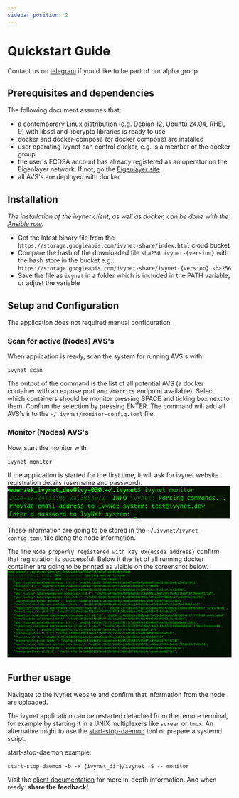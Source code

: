 ```yaml
---
sidebar_position: 2
---
```


# Quickstart Guide

Contact us on [telegram](https://t.me/h_comfort) if you'd like to be part of our alpha group.

## Prerequisites and dependencies

The following document assumes that:

- a contemporary Linux distribution (e.g. Debian 12, Ubuntu 24.04, RHEL 9) with libssl and libcrypto libraries is ready to use
- docker and docker-compose (or docker compose) are installed
- user operating ivynet can control docker, e.g. is a member of the docker group
- the user's ECDSA account has already registered as an operator on the Eigenlayer network.
If not, go the [Eigenlayer site](https://docs.eigenlayer.xyz/eigenlayer/operator-guides/operator-installation).
- all AVS's are deployed with docker

## Installation

*The installation of the ivynet client, as well as docker, can be done with the [Ansible role](https://github.com/ivy-net/ivynet-client-ansible).*

* Get the latest binary file from the `https://storage.googleapis.com/ivynet-share/index.html` cloud bucket
* Compare the hash of the downloaded file `sha256 ivynet-{version}` with the hash store in the bucket e.g.: `https://storage.googleapis.com/ivynet-share/ivynet-{version}.sha256`
* Save the file as `ivynet` in a folder which is included in the PATH variable, or adjust the variable

## Setup and Configuration

The application does not required manual configuration.

### Scan for active (Nodes) AVS's

When application is ready, scan the system for running AVS's with
```
ivynet scan
```
The output of the command is the list of all potential AVS (a docker container with an expose port and `/metrics` endpoint available).
Select which containers should be monitor pressing SPACE and ticking box next to them.
Confirm the selection by pressing ENTER.
The command will add all AVS's into the `~/.ivynet/monitor-config.toml` file.

### Monitor (Nodes) AVS's

Now, start the monitor with

```
ivynet monitor
```
If the application is started for the first time, it will ask for ivynet website registration details (username and password).
![Screenshot of ivynet asking for login details](./imgs/screens/registration.png)

These information are going to be stored in the `~/.ivynet/ivynet-config.toml` file along the node information.

The line `Node properly registered with key 0x{ecsda_address}` confirm that registration is successful.
Below it the list of all running docker container are going to be printed as visible on the screenshot below.
![Screenshot of successful registration](./imgs/screens/monitor.png)

## Further usage

Navigate to the Ivynet website and confirm that information from the node are uploaded.

The ivynet application can be restarted detached from the remote terminal, for example by starting it in a UNIX multiplexers like `screen` or `tmux`.
An alternative might to use the [start-stop-daemon](https://github.com/daleobrien/start-stop-daemon) tool or prepare a systemd script.

start-stop-daemon example:
```
start-stop-daemon -b -x {ivynet_dir}/ivynet -S -- monitor
```

Visit the [client documentation](./clientDocs.md) for more in-depth information.
And when ready: **share the feedback!**

